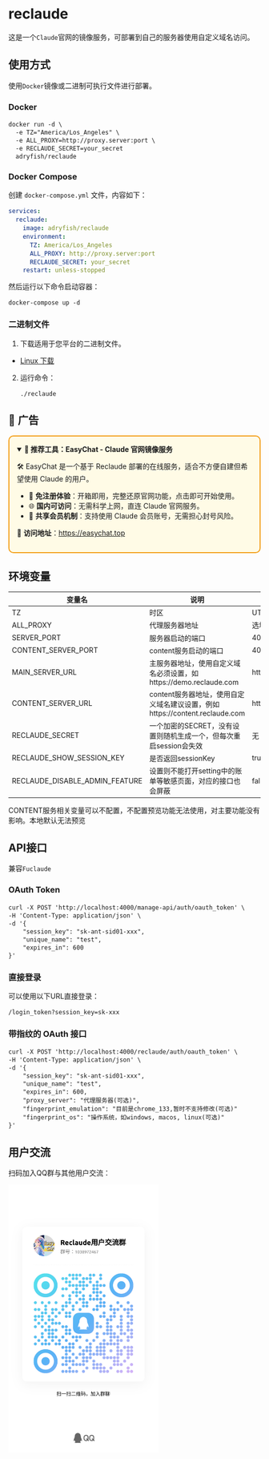 # reclaude

这是一个`Claude`官网的镜像服务，可部署到自己的服务器使用自定义域名访问。

## 使用方式

使用`Docker`镜像或二进制可执行文件进行部署。

### Docker
```shell
docker run -d \
  -e TZ="America/Los_Angeles" \
  -e ALL_PROXY=http://proxy.server:port \
  -e RECLAUDE_SECRET=your_secret
  adryfish/reclaude
```

### Docker Compose
创建 `docker-compose.yml` 文件，内容如下：
```yaml
services:
  reclaude:
    image: adryfish/reclaude
    environment:
      TZ: America/Los_Angeles
      ALL_PROXY: http://proxy.server:port
      RECLAUDE_SECRET: your_secret
    restart: unless-stopped
```
然后运行以下命令启动容器：
```shell
docker-compose up -d
```

### 二进制文件
1. 下载适用于您平台的二进制文件。
<!-- - [Windows](https://example.com/windows-reclaude) -->
- [Linux 下载](https://github.com/adryfish/reclaude/releases/download/1.11.2/reclaude_linux)
<!-- - [macOS](https://example.com/macos-reclaude) -->
2. 运行命令：
   ```shell
   ./reclaude
   ```

## 📢 广告

<div style="border: 2px solid #f39c12; padding: 15px; background-color: #fffbe6; border-radius: 10px;"> 
  <details open> 
    <summary><b>🌟 推荐工具：EasyChat - Claude 官网镜像服务</b></summary>

🛠️ EasyChat 是一个基于 Reclaude 部署的在线服务，适合不方便自建但希望使用 Claude 的用户。

- 🚀 **免注册体验**：开箱即用，完整还原官网功能，点击即可开始使用。
- 🌐 **国内可访问**：无需科学上网，直连 Claude 官网服务。
- 🤝 **共享会员机制**：支持使用 Claude 会员账号，无需担心封号风险。

🔗 **访问地址**：<a href="https://easychat.top" target="_blank">https://easychat.top</a>

  </details>
</div>


## 环境变量

| 变量名 | 说明 | 默认值 |
|-------------|--------------------|--------|
| TZ | 时区 | UTC |
| ALL_PROXY | 代理服务器地址 | 选填 |
| SERVER_PORT | 服务器启动的端口 | 4000 |
| CONTENT_SERVER_PORT | content服务启动的端口 | 4010 |
| MAIN_SERVER_URL | 主服务器地址，使用自定义域名必须设置，如https://demo.reclaude.com | http://localhost:4000 |
| CONTENT_SERVER_URL | content服务器地址，使用自定义域名建议设置，例如https://content.reclaude.com | http://localhost:4010 |
| RECLAUDE_SECRET | 一个加密的SECRET，没有设置则随机生成一个，但每次重启session会失效 | 无 |
| RECLAUDE_SHOW_SESSION_KEY | 是否返回sessionKey | true |
| RECLAUDE_DISABLE_ADMIN_FEATURE | 设置则不能打开setting中的账单等敏感页面，对应的接口也会屏蔽 | false |

CONTENT服务相关变量可以不配置，不配置预览功能无法使用，对主要功能没有影响。本地默认无法预览

## API接口
兼容`Fuclaude`

### OAuth Token
```shell
curl -X POST 'http://localhost:4000/manage-api/auth/oauth_token' \
-H 'Content-Type: application/json' \
-d '{
    "session_key": "sk-ant-sid01-xxx",
    "unique_name": "test",
    "expires_in": 600
}'
```

### 直接登录

可以使用以下URL直接登录：
```text
/login_token?session_key=sk-xxx
```

### 带指纹的 OAuth 接口
```shell
curl -X POST 'http://localhost:4000/reclaude/auth/oauth_token' \
-H 'Content-Type: application/json' \
-d '{
    "session_key": "sk-ant-sid01-xxx",
    "unique_name": "test",
    "expires_in": 600,
    "proxy_server": "代理服务器(可选)",
    "fingerprint_emulation": "目前是chrome_133,暂时不支持修改(可选)"
    "fingerprint_os": "操作系统，如windows, macos, linux(可选)"
}'
```


## 用户交流

扫码加入QQ群与其他用户交流：

<img src="qqgroup.jpg" alt="QQ群二维码" width="300">